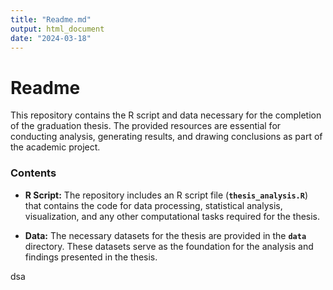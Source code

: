 ```yaml
---
title: "Readme.md"
output: html_document
date: "2024-03-18"
---
```


# Readme

This repository contains the R script and data necessary for the completion of the graduation thesis. The provided resources are essential for conducting analysis, generating results, and drawing conclusions as part of the academic project.

### **Contents**

-   **R Script:** The repository includes an R script file (**`thesis_analysis.R`**) that contains the code for data processing, statistical analysis, visualization, and any other computational tasks required for the thesis.

-   **Data:** The necessary datasets for the thesis are provided in the **`data`** directory. These datasets serve as the foundation for the analysis and findings presented in the thesis.

dsa
